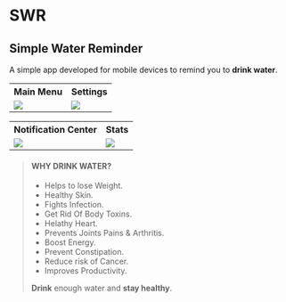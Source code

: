 # SWR
## Simple Water Reminder

A simple app developed for mobile devices to remind you to **drink water**.


<table>
    <tr>
        <th>Main Menu</th>
        <th>Settings</th>
    </tr>
    <tr>
        <td><img src="Highlights/SWR_MAIN_MENU_250x542.png"></td>
        <td><img src="Highlights/SWR_SETTINGS_250x542.png"></td>
    </tr>
</table>
<table>
    <tr>
        <th>Notification Center</th>
        <th>Stats</th>
    </tr>
    <tr>
        <td><img src="Highlights/SWR_COMING_SOON_250x542.png"></td>
        <td><img src="Highlights/SWR_COMING_SOON_250x542.png"></td>
    </tr>
</table>

> #### WHY DRINK WATER?
>
> - Helps to lose Weight.
> - Healthy Skin.
> - Fights Infection.
> - Get Rid Of Body Toxins.
> - Helathy Heart.
> - Prevents Joints Pains & Arthritis.
> - Boost Energy.
> - Prevent Constipation.
> - Reduce risk of Cancer.
> - Improves Productivity.
>
>  **Drink** enough water and **stay healthy**.
